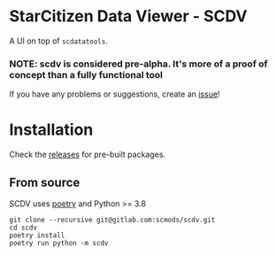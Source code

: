 # StarCitizen Data Viewer - SCDV

A UI on top of `scdatatools`.

### NOTE: scdv is considered pre-alpha. It's more of a proof of concept than a fully functional tool

If you have any problems or suggestions, create an [issue](https://gitlab.com/scmods/scdv/-/issues/new)!

# Installation

Check the [releases](https://gitlab.com/scmods/scdv/-/releases) for pre-built packages.

## From source

SCDV uses [poetry](https://python-poetry.org/) and Python >= 3.8

```
git clone --recursive git@gitlab.com:scmods/scdv.git
cd scdv
poetry install
poetry run python -m scdv
```
